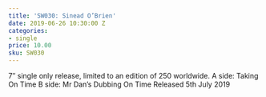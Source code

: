 ```yaml
---
title: 'SW030: Sinead O’Brien'
date: 2019-06-26 10:30:00 Z
categories:
- single
price: 10.00
sku: SW030
---
```


7″ single only release, limited to an edition of 250 worldwide.
A side: Taking On Time
B side: Mr Dan’s Dubbing On Time
Released 5th July 2019